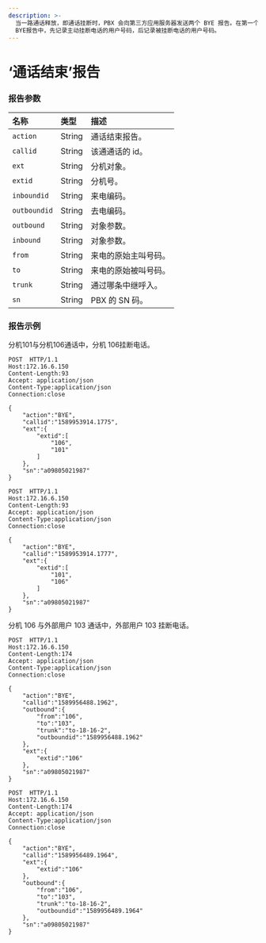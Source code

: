 ```yaml
---
description: >-
  当一路通话释放，即通话挂断时，PBX 会向第三方应用服务器发送两个 BYE 报告。在第一个
  BYE报告中，先记录主动挂断电话的用户号码，后记录被挂断电话的用户号码。
---
```


# ‘通话结束’报告



### 报告参数

| 名称 | 类型 | 描述 |
| :--- | :--- | :--- |
| `action` | String | 通话结束报告。 |
| `callid` | String | 该通通话的 id。 |
| `ext` | String | 分机对象。 |
| `extid` | String | 分机号。 |
| `inboundid` | String | 来电编码。 |
| `outboundid` | String | 去电编码。 |
| `outbound` | String | 对象参数。 |
| `inbound` | String | 对象参数。 |
| `from` | String | 来电的原始主叫号码。 |
| `to` | String | 来电的原始被叫号码。 |
| `trunk` | String | 通过哪条中继呼入。 |
| `sn` | String | PBX 的 SN 码。 |

### 报告示例

分机101与分机106通话中，分机 106挂断电话。

```text
POST  HTTP/1.1
Host:172.16.6.150
Content-Length:93
Accept: application/json
Content-Type:application/json
Connection:close

{
    "action":"BYE",
    "callid":"1589953914.1775",
    "ext":{
        "extid":[
            "106",
            "101"
        ]
    },
    "sn":"a09805021987"
}

POST  HTTP/1.1
Host:172.16.6.150
Content-Length:93
Accept: application/json
Content-Type:application/json
Connection:close

{
    "action":"BYE",
    "callid":"1589953914.1777",
    "ext":{
        "extid":[
            "101",
            "106"
        ]
    },
    "sn":"a09805021987"
}
```

分机 106 与外部用户 103 通话中，外部用户 103 挂断电话。

```text
POST  HTTP/1.1
Host:172.16.6.150
Content-Length:174
Accept: application/json
Content-Type:application/json
Connection:close

{
    "action":"BYE",
    "callid":"1589956488.1962",
    "outbound":{
        "from":"106",
        "to":"103",
        "trunk":"to-18-16-2",
        "outboundid":"1589956488.1962"
    },
    "ext":{
        "extid":"106"
    },
    "sn":"a09805021987"
}

POST  HTTP/1.1
Host:172.16.6.150
Content-Length:174
Accept: application/json
Content-Type:application/json
Connection:close

{
    "action":"BYE",
    "callid":"1589956489.1964",
    "ext":{
        "extid":"106"
    },
    "outbound":{
        "from":"106",
        "to":"103",
        "trunk":"to-18-16-2",
        "outboundid":"1589956489.1964"
    },
    "sn":"a09805021987"
}
```

